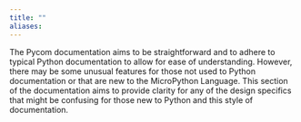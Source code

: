 ```yaml
---
title: ""
aliases:
---
```


The Pycom documentation aims to be straightforward and to adhere to typical Python documentation to allow for ease of understanding. However, there may be some unusual features for those not used to Python documentation or that are new to the MicroPython Language. This section of the documentation aims to provide clarity for any of the design specifics that might be confusing for those new to Python and this style of documentation.

